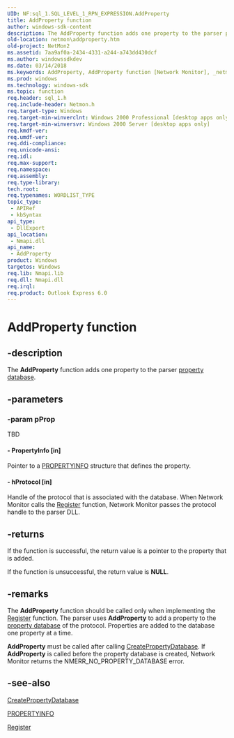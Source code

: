 ```yaml
---
UID: NF:sql_1.SQL_LEVEL_1_RPN_EXPRESSION.AddProperty
title: AddProperty function
author: windows-sdk-content
description: The AddProperty function adds one property to the parser property database.
old-location: netmon\addproperty.htm
old-project: NetMon2
ms.assetid: 7aa9af0a-2434-4331-a244-a743dd430dcf
ms.author: windowssdkdev
ms.date: 03/14/2018
ms.keywords: AddProperty, AddProperty function [Network Monitor], _netmon_addproperty, netmon.addproperty, sql_1/AddProperty
ms.prod: windows
ms.technology: windows-sdk
ms.topic: function
req.header: sql_1.h
req.include-header: Netmon.h
req.target-type: Windows
req.target-min-winverclnt: Windows 2000 Professional [desktop apps only]
req.target-min-winversvr: Windows 2000 Server [desktop apps only]
req.kmdf-ver: 
req.umdf-ver: 
req.ddi-compliance: 
req.unicode-ansi: 
req.idl: 
req.max-support: 
req.namespace: 
req.assembly: 
req.type-library: 
tech.root: 
req.typenames: WORDLIST_TYPE
topic_type:
 - APIRef
 - kbSyntax
api_type:
 - DllExport
api_location:
 - Nmapi.dll
api_name:
 - AddProperty
product: Windows
targetos: Windows
req.lib: Nmapi.lib
req.dll: Nmapi.dll
req.irql: 
req.product: Outlook Express 6.0
---
```


# AddProperty function


## -description


The <b>AddProperty</b> function adds one property to the parser <a href="p.htm">property database</a>.


## -parameters




### -param pProp

TBD




#### - PropertyInfo [in]

Pointer to a 
<a href="https://msdn.microsoft.com/878777ab-141d-4cc5-b0c1-f2ac8f770bf0">PROPERTYINFO</a> structure that defines the property.


#### - hProtocol [in]

Handle of the protocol that is associated with the database. When Network Monitor calls the 
<a href="https://msdn.microsoft.com/b8a2752d-30a6-48f2-90b3-b1430ae983d2">Register</a> function, Network Monitor passes the protocol handle to the parser DLL.


## -returns



If the function is successful, the return value is a pointer to the property that is added.

If the function is unsuccessful, the return value is <b>NULL</b>.




## -remarks



The <b>AddProperty</b> function should be called only when implementing the 
<a href="https://msdn.microsoft.com/b8a2752d-30a6-48f2-90b3-b1430ae983d2">Register</a> function. The parser uses <b>AddProperty</b> to add a property to the <a href="p.htm">property database</a> of the protocol. Properties are added to the database one property at a time.

<b>AddProperty</b> must be called after calling 
<a href="https://msdn.microsoft.com/0a3be6ae-d7ce-4315-b4f2-b46bcfa25b69">CreatePropertyDatabase</a>. If <b>AddProperty</b> is called before the property database is created, Network Monitor returns the NMERR_NO_PROPERTY_DATABASE error.




## -see-also




<a href="https://msdn.microsoft.com/0a3be6ae-d7ce-4315-b4f2-b46bcfa25b69">CreatePropertyDatabase</a>



<a href="https://msdn.microsoft.com/878777ab-141d-4cc5-b0c1-f2ac8f770bf0">PROPERTYINFO</a>



<a href="https://msdn.microsoft.com/b8a2752d-30a6-48f2-90b3-b1430ae983d2">Register</a>
 

 

